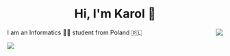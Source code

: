 <h1 align= "center">Hi, I'm Karol 👋</h1>

I am an Informatics :technologist: student from Poland 🇵🇱<img align="right" src="https://github-readme-stats.vercel.app/api/top-langs/?username=karolstawowski&hide=html&theme=github_dark">


<!--
**karolstawowski/karolstawowski** is a ✨ _special_ ✨ repository because its `README.md` (this file) appears on your GitHub profile.

Here are some ideas to get you started:

- 🔭 I’m currently working on ...
- 🌱 I’m currently learning ...
- 👯 I’m looking to collaborate on ...
- 🤔 I’m looking for help with ...
- 💬 Ask me about ...
- 📫 How to reach me: ...
- 😄 Pronouns: ...
- ⚡ Fun fact: ...
-->


<img align="left" src="https://github-readme-stats.vercel.app/api?username=karolstawowski&show_icons=true&theme=github_dark&hide=stars,prs">

